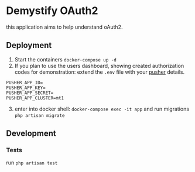 # Demystify OAuth2

this application aims to help understand oAuth2.

## Deployment
1. Start the containers `docker-compose up -d`
2. If you plan to use the users dashboard, showing created authorization codes for demonstration: extend the `.env` file with your [pusher](https://dashboard.pusher.com/accounts/sign_in)  details.
```dotenv
PUSHER_APP_ID=
PUSHER_APP_KEY=
PUSHER_APP_SECRET=
PUSHER_APP_CLUSTER=mt1
```
3. enter into docker shell: `docker-compose exec -it app` and run migrations `php artisan migrate`

## Development

### Tests
run `php artisan test`